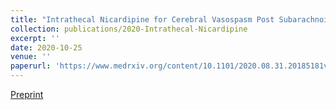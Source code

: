 ```yaml
---
title: "Intrathecal Nicardipine for Cerebral Vasospasm Post Subarachnoid Hemorrhage–a Retrospective Propensity-Based Analysis"
collection: publications/2020-Intrathecal-Nicardipine
excerpt: ''
date: 2020-10-25
venue: ''
paperurl: 'https://www.medrxiv.org/content/10.1101/2020.08.31.20185181v2'
---
```

[Preprint](https://www.medrxiv.org/content/10.1101/2020.08.31.20185181v2)
